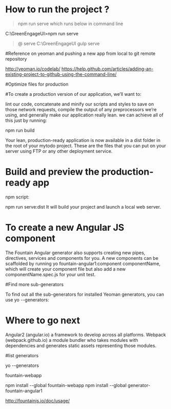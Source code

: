 # How to run the project ? 

> npm run serve
which runs below in command line

C:\GreenEngageUI>npm run serve

> @ serve C:\GreenEngageUI
> gulp serve


#Reference on yeoman and pushing a new app from local to git remote repository

http://yeoman.io/codelab/
https://help.github.com/articles/adding-an-existing-project-to-github-using-the-command-line/


#Optimize files for production

#To create a production version of our application, we’ll want to:

lint our code,
concatenate and minify our scripts and styles to save on those network requests,
compile the output of any preprocessors we’re using, and
generally make our application really lean.
we can achieve all of this just by running:

npm run build

Your lean, production-ready application is now available in a dist folder in the root of your mytodo project. These are the files that you can put on your server using FTP or any other deployment service.

# Build and preview the production-ready app

npm script:

npm run serve:dist
It will build your project and launch a local web server.


# To create a new Angular JS component
The Fountain Angular generator also supports creating new pipes, directives, services and components for you. 
A new components can be scaffolded by running yo fountain-angular1:component componentName, which will create your component 
file but also add a new componentName.spec.js for your unit test.


#Find more sub-generators

To find out all the sub-generators for installed Yeoman generators, you can use 
yo --generators:


# Where to go next

Angular2 (angular.io) a framework to develop across all platforms.
Webpack (webpack.github.io) a module bundler who takes modules with dependencies and generates static assets representing those modules.




#list generators 

yo --generators

fountain-webapp 

npm install --global fountain-webapp
npm install --global generator-fountain-angular1

http://fountainjs.io/doc/usage/
